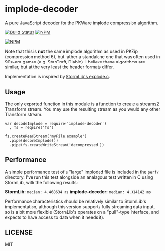 # implode-decoder
A pure JavaScript decoder for the PKWare implode compression algorithm.

[![Build Status](https://img.shields.io/travis/tec27/implode-decoder.png?style=flat)](https://travis-ci.org/tec27/implode-decoder)
[![NPM](https://img.shields.io/npm/v/implode-decoder.svg?style=flat)](https://www.npmjs.org/package/implode-decoder)

[![NPM](https://nodei.co/npm/implode-decoder.png)](https://www.npmjs.org/package/implode-decoder)

Note that this is **not** the same implode algorithm as used in PKZip (compression method 6), but
rather a standalone one that was often used in 90s-era games (e.g. StarCraft, Diablo). I believe
these algorithms are similar, but at the very least the header formats differ.

Implementation is inspired by [StormLib's explode.c](https://github.com/ladislav-zezula/StormLib/blob/master/src%2Fpklib%2Fexplode.c).

## Usage
The only exported function in this module is a function to create a streams2 Transform stream. You
may use the resulting stream as you would any other Transform stream.

```
var decodeImplode = require('implode-decoder')
  , fs = require('fs')

fs.createReadStream('myFile.example')
  .pipe(decodeImplode())
  .pipe(fs.createWriteStream('decompressed'))
```

## Performance
A simple performance test of a "large" imploded file is included in the `perf/` directory. I've run
this test alongside an analagous test written in C using StormLib, with the following results:

**StormLib:** `median: 4.468634 ms`
**implode-decoder:** `median: 4.314142 ms`

Performance characteristics should be relatively similar to StormLib's implementation, although this
version supports fully streaming data input, so is a bit more flexible (StormLib's operates on a
"pull"-type interface, and expects to have access to data when it needs it).

## LICENSE
MIT
